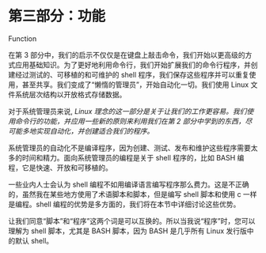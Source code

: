 # 第三部分：功能

Function

在第 3 部分中，我们的启示不仅仅是在键盘上敲击命令，我们开始以更高级的方式应用基础知识。为了更好地利用命令行，我们开始扩展我们的命令行程序，并创建经过测试的、可移植的和可维护的 shell 程序，我们保存这些程序并可以重复使用，甚至共享。我们变成了“懒惰的管理员”，开始自动化一切。我们使用 Linux 文件系统层次结构以开放格式存储数据。

对于系统管理员来说, *Linux 理念的这一部分是关于让我们的工作更容易。我们使用命令行的功能，并应用一些新的原则来利用我们在第 2 部分中学到的东西，尽可能多地实现自动化，并创建适合我们的程序。*

系统管理员的自动化不是编译程序，因为创建、测试、发布和维护这些程序需要太多的时间和精力。面向系统管理员的编程是关于 shell 程序的，比如 BASH 编程，它是快速、开放和可移植的。

一些业内人士会认为 shell 编程不如用编译语言编写程序那么费力。这是不正确的，虽然我在某些地方使用了术语脚本和脚本，但是编写 shell 脚本和使用 c 一样是编程。shell 编程的优势是多方面的，我们将在本节中详细讨论这些优势。

让我们同意“脚本”和“程序”这两个词是可以互换的。所以当我说“程序”时，您可以理解为 shell 脚本，尤其是 BASH 脚本，因为 BASH 是几乎所有 Linux 发行版中的默认 shell。
